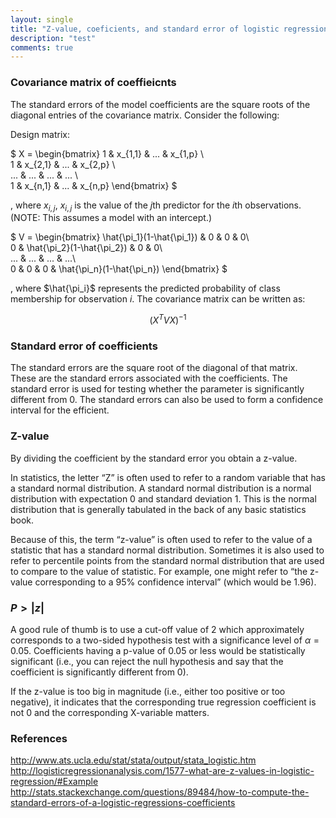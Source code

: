 ```yaml
---
layout: single
title: "Z-value, coeficients, and standard error of logistic regression"
description: "test"
comments: true
---
```

### Covariance matrix of coeffieicnts

The standard errors of the model coefficients are the square roots of the diagonal entries of the covariance matrix. Consider the following:

Design matrix:

$
X = \begin{bmatrix} 
1 & x_{1,1} & ... & x_{1,p} \\\
1 & x_{2,1} & ... & x_{2,p} \\\
... & ... & ... & ... \\\
1 & x_{n,1} & ... & x_{n,p}
\end{bmatrix} 
$

, where $x_{i,j}$, $x_{i,j}$ is the value of the $j$th predictor for the $i$th observations.
(NOTE: This assumes a model with an intercept.)

$
V = \begin{bmatrix}
\hat{\pi_1}(1-\hat{\pi_1}) & 0 & 0 & 0\\\
0 & \hat{\pi_2}(1-\hat{\pi_2}) & 0 & 0\\\
... & ... & ... & ...\\\
0 & 0 & 0 & \hat{\pi_n}(1-\hat{\pi_n}) 
\end{bmatrix}
$

, where $\hat{\pi_i}$ represents the predicted probability of class membership for observation $i$.
The covariance matrix can be written as:

$$(X^TVX)^{−1}$$


### Standard error of coefficients
The standard errors are the square root of the diagonal of that matrix. These are the standard errors associated with the coefficients.  The standard error is used for testing whether the parameter is significantly different from 0. The standard errors can also be used to form a confidence interval for the efficient.


### Z-value
By dividing the coefficient by the standard error you obtain a z-value.

In statistics, the letter “Z” is often used to refer to a random variable that has a standard normal distribution. A standard normal distribution is a normal distribution with expectation 0 and standard deviation 1. This is the normal distribution that is generally tabulated in the back of any basic statistics book.

Because of this, the term “z-value” is often used to refer to the value of a statistic that has a standard normal distribution. Sometimes it is also used to refer to percentile points from the standard normal distribution that are used to compare to the value of statistic. For example, one might refer to “the z-value corresponding to a 95% confidence interval” (which would be 1.96).

### $P>|z|$
A good rule of thumb is to use a cut-off value of 2 which approximately corresponds to a two-sided hypothesis test with a significance level of $\alpha=0.05$. 
Coefficients having a p-value of 0.05 or less would be statistically significant (i.e., you can reject the null hypothesis and say that the coefficient is significantly different from 0). 

If the z-value is too big in magnitude (i.e., either too positive or too negative), it indicates that the corresponding true regression coefficient is not 0 and the corresponding X-variable matters.

### References
http://www.ats.ucla.edu/stat/stata/output/stata_logistic.htm
http://logisticregressionanalysis.com/1577-what-are-z-values-in-logistic-regression/#Example
http://stats.stackexchange.com/questions/89484/how-to-compute-the-standard-errors-of-a-logistic-regressions-coefficients
